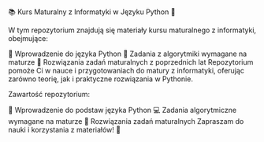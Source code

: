 📚 Kurs Maturalny z Informatyki w Języku Python 🐍

W tym repozytorium znajdują się materiały kursu maturalnego z informatyki, obejmujące:

🐍 Wprowadzenie do języka Python
🧩 Zadania z algorytmiki wymagane na maturze
📅 Rozwiązania zadań maturalnych z poprzednich lat
Repozytorium pomoże Ci w nauce i przygotowaniach do matury z informatyki, oferując zarówno teorię, jak i praktyczne rozwiązania w Pythonie.

Zawartość repozytorium:

📝 Wprowadzenie do podstaw języka Python
💻 Zadania algorytmiczne wymagane na maturze
🔑 Rozwiązania zadań maturalnych
Zapraszam do nauki i korzystania z materiałów! 🚀

